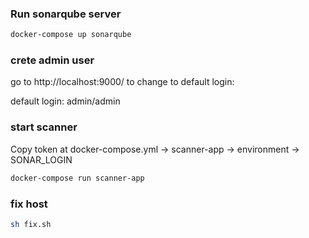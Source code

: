 ### Run sonarqube server

```sh
docker-compose up sonarqube
```


### crete admin user

go to  http://localhost:9000/ to change to default login:

default login: admin/admin


### start scanner

Copy token at docker-compose.yml -> scanner-app -> environment -> SONAR_LOGIN
```sh
docker-compose run scanner-app
```


### fix host

```sh
sh fix.sh
```

